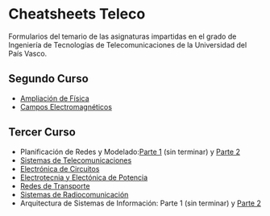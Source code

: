 # Cheatsheets Teleco

Formularios del temario de las asignaturas impartidas en el grado de Ingeniería de Tecnologías de Telecomunicaciones de la Universidad del País Vasco.

## Segundo Curso

* [Ampliación de Física](https://github.com/javierdemartin/Cheatsheets_Teleco/blob/master/Ampliación%20de%20F%C3%ADsica/AF_Cheatsheet.pdf)
* [Campos Electromagnéticos](https://github.com/javierdemartin/Cheatsheets_Teleco/blob/master/Campos%20Electromagnéticos/CE_Cheatsheet.pdf)

## Tercer Curso

* Planificación de Redes y Modelado:[Parte 1](https://github.com/javierdemartin/Cheatsheets_Teleco/blob/master/Planificación%20de%20Redes%20y%20Modelado/PRM_Cheatsheet.pdf) (sin terminar) y [Parte 2](https://github.com/javierdemartin/Cheatsheets_Teleco/blob/master/Planificación%20de%20Redes%20y%20Modelado/Parte%202/PRM_Cheatsheet_Parte2.pdf)
* [Sistemas de Telecomunicaciones](https://github.com/javierdemartin/Cheatsheets_Teleco/blob/master/Sistemas%20de%20Telecomunicaciones/SdT_Cheatsheet.pdf)
* [Electrónica de Circuitos](https://github.com/javierdemartin/Cheatsheets_Teleco/blob/master/Electronica%20de%20Circuitos/EdC_Cheatsheet.pdf)
* [Electrotecnia y Electónica de Potencia](https://github.com/javierdemartin/Cheatsheets_Teleco/blob/master/Electrotecnia%20y%20Electrónica%20de%20Potencia/EyEdP_Cheatsheet.pdf)
* [Redes de Transporte](https://github.com/javierdemartin/Cheatsheets_Teleco/blob/master/Redes%20de%20Transporte/RdT_Cheatsheet.pdf)
* [Sistemas de Radiocomunicación](https://github.com/javierdemartin/Cheatsheets_Teleco/blob/master/Sistemas%20de%20Radiocomunicación/SdR_Cheatsheet.pdf)
* Arquitectura de Sistemas de Información: Parte 1 (sin terminar) y [Parte 2](https://github.com/javierdemartin/Cheatsheets_Teleco/blob/master/ASI/ASI_Seguridad_Cheatsheet.pdf)

